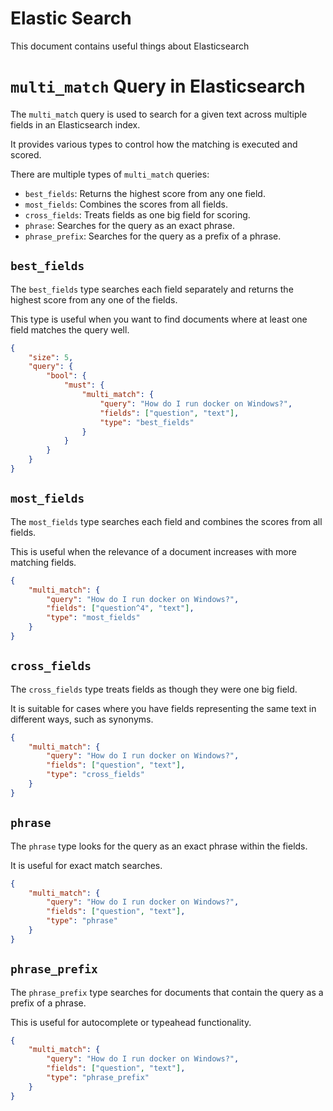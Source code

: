 # Elastic Search 

This document contains useful things about Elasticsearch

# `multi_match` Query in Elasticsearch

The `multi_match` query is used to search for a given text across multiple fields in an Elasticsearch index.

It provides various types to control how the matching is executed and scored. 

There are multiple types of `multi_match` queries:

- `best_fields`: Returns the highest score from any one field.
- `most_fields`: Combines the scores from all fields.
- `cross_fields`: Treats fields as one big field for scoring.
- `phrase`: Searches for the query as an exact phrase.
- `phrase_prefix`: Searches for the query as a prefix of a phrase.


## `best_fields`

The `best_fields` type searches each field separately and returns the highest score from any one of the fields.

This type is useful when you want to find documents where at least one field matches the query well.


```json
{
    "size": 5,
    "query": {
        "bool": {
            "must": {
                "multi_match": {
                    "query": "How do I run docker on Windows?",
                    "fields": ["question", "text"],
                    "type": "best_fields"
                }
            }
        }
    }
}
```

## `most_fields`

The `most_fields` type searches each field and combines the scores from all fields.

This is useful when the relevance of a document increases with more matching fields.

```json
{
    "multi_match": {
        "query": "How do I run docker on Windows?",
        "fields": ["question^4", "text"],
        "type": "most_fields"
    }
}
```

## `cross_fields`

The `cross_fields` type treats fields as though they were one big field.

It is suitable for cases where you have fields representing the same text in different ways, such as synonyms.

```json
{
    "multi_match": {
        "query": "How do I run docker on Windows?",
        "fields": ["question", "text"],
        "type": "cross_fields"
    }
}
```

## `phrase`

The `phrase` type looks for the query as an exact phrase within the fields.

It is useful for exact match searches.

```json
{
    "multi_match": {
        "query": "How do I run docker on Windows?",
        "fields": ["question", "text"],
        "type": "phrase"
    }
}
```

## `phrase_prefix`

The `phrase_prefix` type searches for documents that contain the query as a prefix of a phrase.

This is useful for autocomplete or typeahead functionality.


```json
{
    "multi_match": {
        "query": "How do I run docker on Windows?",
        "fields": ["question", "text"],
        "type": "phrase_prefix"
    }
}
```